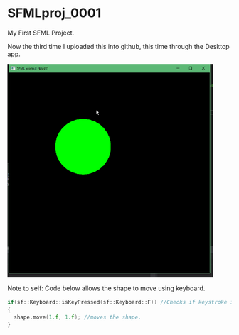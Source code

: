 # SFMLproj_0001
My First SFML Project.

Now the third time I uploaded this into github, this time through the Desktop app.

<img src="https://github.com/GianPDev/SFMLproj_0001/blob/master/Screenshots/Screenshot_51.png" height=480>

Note to self: Code below allows the shape to move using keyboard.

```cpp
if(sf::Keyboard::isKeyPressed(sf::Keyboard::F)) //Checks if keystroke is pressed.
{
  shape.move(1.f, 1.f); //moves the shape.
}
```
